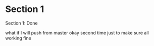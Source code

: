 # Section 1

Section 1: Done

what if I will push from master
okay second time just to make sure all working fine